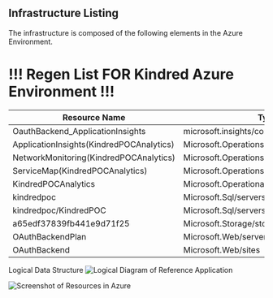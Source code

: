 
## Infrastructure Listing

The infrastructure is composed of the following elements in the Azure Environment.
# !!! Regen List FOR Kindred Azure Environment !!!
Resource Name                            | Type                                     | Version
---------------------------------------- | ---------------------------------------- | -----------
OauthBackend_ApplicationInsights         | microsoft.insights/components            |
ApplicationInsights(KindredPOCAnalytics) | Microsoft.OperationsManagement/solutions |
NetworkMonitoring(KindredPOCAnalytics)   | Microsoft.OperationsManagement/solutions |
ServiceMap(KindredPOCAnalytics)          | Microsoft.OperationsManagement/solutions |
KindredPOCAnalytics                      | Microsoft.OperationalInsights/workspaces |
kindredpoc                               | Microsoft.Sql/servers                    | v12.0
kindredpoc/KindredPOC                    | Microsoft.Sql/servers/databases          | v12.0,user
a65edf37839fb441e9d71f25                 | Microsoft.Storage/storageAccounts        |
OAuthBackendPlan                         | Microsoft.Web/serverFarms                | functionapp
OAuthBackend                             | Microsoft.Web/sites                      | functionapp

Logical Data Structure ![Logical Diagram of Reference Application](https://abaf81c44da6f407f97a8bac.blob.core.windows.net/screenshots/SC_Diagram_01.png) 


![Screenshot of Resources in Azure](https://abaf81c44da6f407f97a8bac.blob.core.windows.net/screenshots/SC_Resources.PNG)
